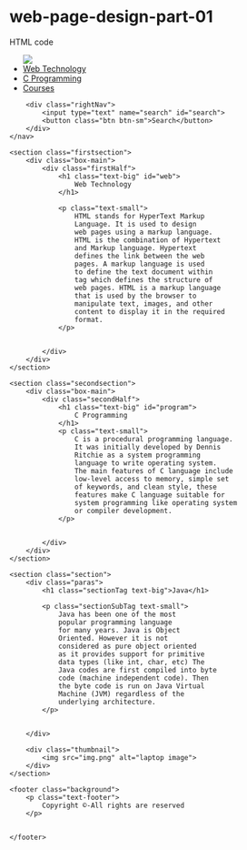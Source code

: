# web-page-design-part-01
HTML code
<html>
 
<head>
    <title>
        Simple web Development Template
    </title>
</head>
 
<body>
    <nav class="navbar background">
        <ul class="nav-list">
            <div class="logo">
                <img src="logo.png">
            </div>
            <li><a href="#web">Web Technology</a></li>
            <li><a href="#program">C Programming</a></li>
            <li><a href="#course">Courses</a></li>
        </ul>
 
        <div class="rightNav">
            <input type="text" name="search" id="search">
            <button class="btn btn-sm">Search</button>
        </div>
    </nav>
 
    <section class="firstsection">
        <div class="box-main">
            <div class="firstHalf">
                <h1 class="text-big" id="web">
                    Web Technology
                </h1>
                 
                <p class="text-small">
                    HTML stands for HyperText Markup
                    Language. It is used to design
                    web pages using a markup language.
                    HTML is the combination of Hypertext
                    and Markup language. Hypertext
                    defines the link between the web
                    pages. A markup language is used
                    to define the text document within
                    tag which defines the structure of
                    web pages. HTML is a markup language
                    that is used by the browser to
                    manipulate text, images, and other
                    content to display it in the required
                    format.
                </p>
 
 
            </div>
        </div>
    </section>
 
    <section class="secondsection">
        <div class="box-main">
            <div class="secondHalf">
                <h1 class="text-big" id="program">
                    C Programming
                </h1>
                <p class="text-small">
                    C is a procedural programming language.
                    It was initially developed by Dennis
                    Ritchie as a system programming
                    language to write operating system.
                    The main features of C language include
                    low-level access to memory, simple set
                    of keywords, and clean style, these
                    features make C language suitable for
                    system programming like operating system
                    or compiler development.
                </p>
 
 
            </div>
        </div>
    </section>
 
    <section class="section">
        <div class="paras">
            <h1 class="sectionTag text-big">Java</h1>
 
            <p class="sectionSubTag text-small">
                Java has been one of the most
                popular programming language
                for many years. Java is Object
                Oriented. However it is not
                considered as pure object oriented
                as it provides support for primitive
                data types (like int, char, etc) The
                Java codes are first compiled into byte
                code (machine independent code). Then
                the byte code is run on Java Virtual
                Machine (JVM) regardless of the
                underlying architecture.
            </p>
 
 
        </div>
 
        <div class="thumbnail">
            <img src="img.png" alt="laptop image">
        </div>
    </section>
 
    <footer class="background">
        <p class="text-footer">
            Copyright ©-All rights are reserved
        </p>
 
 
    </footer>
</body>
 
</html>
